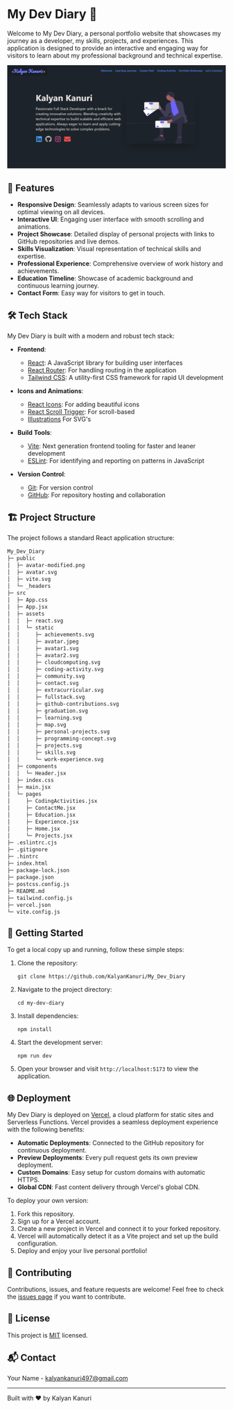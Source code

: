 # My Dev Diary 📘

Welcome to My Dev Diary, a personal portfolio website that showcases my journey as a developer, my skills, projects, and experiences. This application is designed to provide an interactive and engaging way for visitors to learn about my professional background and technical expertise.

![My Dev Diary Screenshot](./src/assets/static/ui-screenshot.png)

## 🚀 Features

- **Responsive Design**: Seamlessly adapts to various screen sizes for optimal viewing on all devices.
- **Interactive UI**: Engaging user interface with smooth scrolling and animations.
- **Project Showcase**: Detailed display of personal projects with links to GitHub repositories and live demos.
- **Skills Visualization**: Visual representation of technical skills and expertise.
- **Professional Experience**: Comprehensive overview of work history and achievements.
- **Education Timeline**: Showcase of academic background and continuous learning journey.
- **Contact Form**: Easy way for visitors to get in touch.

## 🛠 Tech Stack

My Dev Diary is built with a modern and robust tech stack:

- **Frontend**: 
  - [React](https://reactjs.org/): A JavaScript library for building user interfaces
  - [React Router](https://reactrouter.com/): For handling routing in the application
  - [Tailwind CSS](https://tailwindcss.com/): A utility-first CSS framework for rapid UI development

- **Icons and Animations**:
  - [React Icons](https://react-icons.github.io/react-icons/): For adding beautiful icons
  - [React Scroll Trigger](https://www.npmjs.com/package/react-scroll-trigger): For scroll-based 
  - [Illustrations](https://undraw.co/illustrations) For SVG's

- **Build Tools**:
  - [Vite](https://vitejs.dev/): Next generation frontend tooling for faster and leaner development
  - [ESLint](https://eslint.org/): For identifying and reporting on patterns in JavaScript

- **Version Control**:
  - [Git](https://git-scm.com/): For version control
  - [GitHub](https://github.com/): For repository hosting and collaboration

## 🏗 Project Structure

The project follows a standard React application structure:

```
My_Dev_Diary
├─ public
│  ├─ avatar-modified.png
│  ├─ avatar.svg
│  ├─ vite.svg
│  └─ _headers
├─ src
│  ├─ App.css
│  ├─ App.jsx
│  ├─ assets
│  │  ├─ react.svg
│  │  └─ static
│  │     ├─ achievements.svg
│  │     ├─ avatar.jpeg
│  │     ├─ avatar1.svg
│  │     ├─ avatar2.svg
│  │     ├─ cloudcomputing.svg
│  │     ├─ coding-activity.svg
│  │     ├─ community.svg
│  │     ├─ contact.svg
│  │     ├─ extracurricular.svg
│  │     ├─ fullstack.svg
│  │     ├─ github-contributions.svg
│  │     ├─ graduation.svg
│  │     ├─ learning.svg
│  │     ├─ map.svg
│  │     ├─ personal-projects.svg
│  │     ├─ programming-concept.svg
│  │     ├─ projects.svg
│  │     ├─ skills.svg
│  │     └─ work-experience.svg
│  ├─ components
│  │  └─ Header.jsx
│  ├─ index.css
│  ├─ main.jsx
│  └─ pages
│     ├─ CodingActivities.jsx
│     ├─ ContactMe.jsx
│     ├─ Education.jsx
│     ├─ Experience.jsx
│     ├─ Home.jsx
│     └─ Projects.jsx
├─ .eslintrc.cjs
├─ .gitignore
├─ .hintrc
├─ index.html
├─ package-lock.json
├─ package.json
├─ postcss.config.js
├─ README.md
├─ tailwind.config.js
├─ vercel.json
└─ vite.config.js

```

## 🚀 Getting Started

To get a local copy up and running, follow these simple steps:

1. Clone the repository:
   ```
   git clone https://github.com/KalyanKanuri/My_Dev_Diary
   ```

2. Navigate to the project directory:
   ```
   cd my-dev-diary
   ```

3. Install dependencies:
   ```
   npm install
   ```

4. Start the development server:
   ```
   npm run dev
   ```

5. Open your browser and visit `http://localhost:5173` to view the application.

## 🌐 Deployment

My Dev Diary is deployed on [Vercel](https://vercel.com/), a cloud platform for static sites and Serverless Functions. Vercel provides a seamless deployment experience with the following benefits:

- **Automatic Deployments**: Connected to the GitHub repository for continuous deployment.
- **Preview Deployments**: Every pull request gets its own preview deployment.
- **Custom Domains**: Easy setup for custom domains with automatic HTTPS.
- **Global CDN**: Fast content delivery through Vercel's global CDN.

To deploy your own version:

1. Fork this repository.
2. Sign up for a Vercel account.
3. Create a new project in Vercel and connect it to your forked repository.
4. Vercel will automatically detect it as a Vite project and set up the build configuration.
5. Deploy and enjoy your live personal portfolio!

## 🤝 Contributing

Contributions, issues, and feature requests are welcome! Feel free to check the [issues page](https://github.com/KalyanKanuri/My_Dev_Diary/issues) if you want to contribute.

## 📝 License

This project is [MIT](https://choosealicense.com/licenses/mit/) licensed.

## 📬 Contact

Your Name - [kalyankanuri497@gmail.com](mailto:your.kalyankanuri497@gmail.com)

---

Built with ❤️ by Kalyan Kanuri
